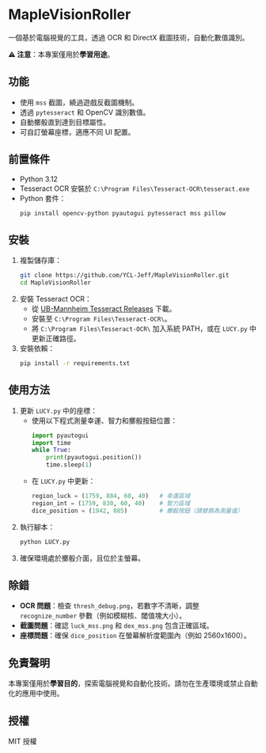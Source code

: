 # MapleVisionRoller

一個基於電腦視覺的工具，透過 OCR 和 DirectX 截圖技術，自動化數值識別。

**⚠️ 注意**：本專案僅用於**學習用途**。

## 功能
- 使用 `mss` 截圖，繞過遊戲反截圖機制。
- 透過 `pytesseract` 和 OpenCV 識別數值。
- 自動擲骰直到達到目標屬性。
- 可自訂螢幕座標，適應不同 UI 配置。

## 前置條件
- Python 3.12
- Tesseract OCR 安裝於 `C:\Program Files\Tesseract-OCR\tesseract.exe`
- Python 套件：
  ```bash
  pip install opencv-python pyautogui pytesseract mss pillow
  ```

## 安裝
1. 複製儲存庫：
   ```bash
   git clone https://github.com/YCL-Jeff/MapleVisionRoller.git
   cd MapleVisionRoller
   ```
2. 安裝 Tesseract OCR：
   - 從 [UB-Mannheim Tesseract Releases](https://github.com/UB-Mannheim/tesseract/wiki) 下載。
   - 安裝至 `C:\Program Files\Tesseract-OCR\`。
   - 將 `C:\Program Files\Tesseract-OCR\` 加入系統 PATH，或在 `LUCY.py` 中更新正確路徑。
3. 安裝依賴：
   ```bash
   pip install -r requirements.txt
   ```

## 使用方法
1. 更新 `LUCY.py` 中的座標：
   - 使用以下程式測量幸運、智力和擲骰按鈕位置：
     ```python
     import pyautogui
     import time
     while True:
         print(pyautogui.position())
         time.sleep(1)
     ```
   - 在 `LUCY.py` 中更新：
     ```python
     region_luck = (1759, 884, 60, 40)   # 幸運區域
     region_int = (1759, 830, 60, 40)    # 智力區域
     dice_position = (1942, 885)         # 擲骰按鈕（請替換為測量值）
     ```
2. 執行腳本：
   ```bash
   python LUCY.py
   ```
3. 確保環境處於擲骰介面，且位於主螢幕。

## 除錯
- **OCR 問題**：檢查 `thresh_debug.png`，若數字不清晰，調整 `recognize_number` 參數（例如模糊核、閾值塊大小）。
- **截圖問題**：確認 `luck_mss.png` 和 `dex_mss.png` 包含正確區域。
- **座標問題**：確保 `dice_position` 在螢幕解析度範圍內（例如 2560x1600）。

## 免責聲明
本專案僅用於**學習目的**，探索電腦視覺和自動化技術。請勿在生產環境或禁止自動化的應用中使用。

## 授權
MIT 授權
